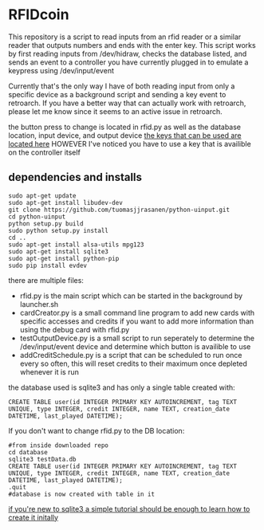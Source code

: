 # RFIDcoin

This repository is a script to read inputs from an rfid reader or a similar reader that outputs numbers and ends with the enter key.
This script works by first reading inputs from /dev/hidraw, checks the database listed, and sends an event to a
controller you have currently plugged in to emulate a keypress using /dev/input/event

Currently that's the only way I have of both reading input from only a specific device as a background script and sending
a key event to retroarch. If you have a better way that can actually work with retroarch, please let me know since it seems to
an active issue in retroarch.

the button press to change is located in rfid.py as well as the database location, input device, and output device
[the keys that can be used are located here](https://www.freedesktop.org/software/libevdev/doc/1.4/kernel_header.html) HOWEVER I've noticed you have to use a key that is availible on the controller itself


## dependencies and installs
```
sudo apt-get update
sudo apt-get install libudev-dev
git clone https://github.com/tuomasjjrasanen/python-uinput.git
cd python-uinput
python setup.py build
sudo python setup.py install
cd ..
sudo apt-get install alsa-utils mpg123
sudo apt-get install sqlite3
sudo apt-get install python-pip
sudo pip install evdev
```
there are multiple files:
- rfid.py is the main script which can be started in the background by launcher.sh
- cardCreator.py is a small command line program to add new cards with specific accesses and credits if you want to add more information than using the debug card with rfid.py
- testOutputDevice.py is a small script to run seperately to determine the /dev/input/event device and determine which button is availible to use
- addCreditSchedule.py is a script that can be scheduled to run once every so often, this will reset credits to their maximum once depleted whenever it is run

the database used is sqlite3 and has only a single table created with:

```
CREATE TABLE user(id INTEGER PRIMARY KEY AUTOINCREMENT, tag TEXT UNIQUE, type INTEGER, credit INTEGER, name TEXT, creation_date DATETIME, last_played DATETIME);
```
If you don't want to change rfid.py to the DB location:

```
#from inside downloaded repo
cd database
sqlite3 testData.db
CREATE TABLE user(id INTEGER PRIMARY KEY AUTOINCREMENT, tag TEXT UNIQUE, type INTEGER, credit INTEGER, name TEXT, creation_date DATETIME, last_played DATETIME);
.quit
#database is now created with table in it
```

[if you're new to sqlite3 a simple tutorial should be enough to learn how to create it initally](http://raspberrywebserver.com/sql-databases/set-up-an-sqlite-database-on-a-raspberry-pi.html)
